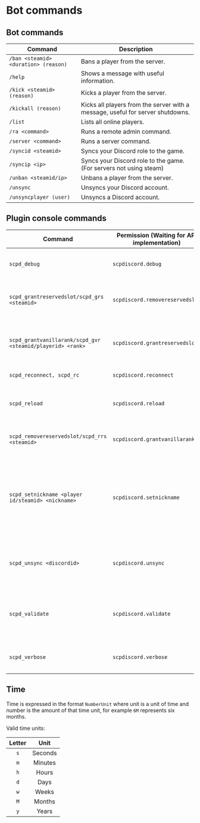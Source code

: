 # Bot commands

## Bot commands

| Command                              | Description                                                                    |
|--------------------------------------|--------------------------------------------------------------------------------|
| `/ban <steamid> <duration> (reason)` | Bans a player from the server.                                                 |
| `/help`                              | Shows a message with useful information.                                       |
| `/kick <steamid> (reason)`           | Kicks a player from the server.                                                |
| `/kickall (reason)`                  | Kicks all players from the server with a message, useful for server shutdowns. |
| `/list`                              | Lists all online players.                                                      |
| `/ra <command>`                      | Runs a remote admin command.                                                   |
| `/server <command>`                  | Runs a server command.                                                         |
| `/syncid <steamid>`                  | Syncs your Discord role to the game.                                           |
| `/syncip <ip>`                       | Syncs your Discord role to the game. (For servers not using steam)             |
| `/unban <steamid/ip>`                | Unbans a player from the server.                                               |
| `/unsync`                            | Unsyncs your Discord account.                                                  |
| `/unsyncplayer (user)`               | Unsyncs a Discord account.                                                     |

## Plugin console commands

| Command                                                    | Permission (Waiting for API implementation) | Description                                                                                 |
|------------------------------------------------------------|---------------------------------------------|---------------------------------------------------------------------------------------------|
| `scpd_debug`                                               | `scpdiscord.debug`                          | Toggles debug console messages.                                                             |
| `scpd_grantreservedslot/scpd_grs <steamid>`                | `scpdiscord.removereservedslot`             | Gives a player a reserved slot on the server.                                               |
| `scpd_grantvanillarank/scpd_gvr <steamid/playerid> <rank>` | `scpdiscord.grantreservedslot`              | Gives a player a vanilla rank for their current session.                                    |
| `scpd_reconnect, scpd_rc`                                  | `scpdiscord.reconnect`                      | Reconnects to the bot.                                                                      |
| `scpd_reload`                                              | `scpdiscord.reload`                         | Reloads the plugin, all configs and files and reconnects.                                   |
| `scpd_removereservedslot/scpd_rrs <steamid>`               | `scpdiscord.grantvanillarank`               | Removes a reserved slot from a player.                                                      |
| `scpd_setnickname <player id/steamid> <nickname>`          | `scpdiscord.setnickname`                    | Sets a player's nickname, useful for the rolesync system if you want to sync discord names. |
| `scpd_unsync <discordid>`                                  | `scpdiscord.unsync`                         | Manually remove a player from being synced to discord.                                      |
| `scpd_validate`                                            | `scpdiscord.validate`                       | Creates a config and language validation report in the console.                             |
| `scpd_verbose`                                             | `scpdiscord.verbose`                        | Toggles verbose console messages.                                                           |

## Time

Time is expressed in the format `NumberUnit` where unit is a unit of time and number is the amount of that time unit, for example `6M` represents six months.

Valid time units:

|  Letter   |   Unit    |
|:---------:|:---------:|
|    `s`    |  Seconds  |
|    `m`    |  Minutes  |
|    `h`    |   Hours   |
|    `d`    |   Days    |
|    `w`    |   Weeks   |
|    `M`    |  Months   |
|    `y`    |   Years   |
